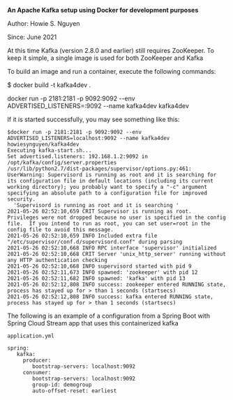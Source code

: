 **An Apache Kafka setup using Docker for development purposes**

Author: Howie S. Nguyen

Since: June 2021

At this time Kafka (version 2.8.0 and earlier) still requires ZooKeeper. To keep it simple, a single image is used for both ZooKeeper and Kafka

To build an image and run a container, execute the following commands:

$ docker build -t kafka4dev .

docker run -p 2181:2181 -p 9092:9092 --env ADVERTISED_LISTENERS=<hostname>:9092 --name kafka4dev kafka4dev

If it is started successfully, you may see something like this:

```
$docker run -p 2181:2181 -p 9092:9092 --env ADVERTISED_LISTENERS=localhost:9092 --name kafka4dev howiesynguyen/kafka4dev
Executing kafka-start.sh...
Set advertised.listeners: 192.168.1.2:9092 in /opt/kafka/config/server.properties
/usr/lib/python2.7/dist-packages/supervisor/options.py:461: UserWarning: Supervisord is running as root and it is searching for its configuration file in default locations (including its current working directory); you probably want to specify a "-c" argument specifying an absolute path to a configuration file for improved security.
  'Supervisord is running as root and it is searching '
2021-05-26 02:52:10,659 CRIT Supervisor is running as root.  Privileges were not dropped because no user is specified in the config file.  If you intend to run as root, you can set user=root in the config file to avoid this message.
2021-05-26 02:52:10,659 INFO Included extra file "/etc/supervisor/conf.d/supervisord.conf" during parsing
2021-05-26 02:52:10,668 INFO RPC interface 'supervisor' initialized
2021-05-26 02:52:10,668 CRIT Server 'unix_http_server' running without any HTTP authentication checking
2021-05-26 02:52:10,668 INFO supervisord started with pid 9
2021-05-26 02:52:11,673 INFO spawned: 'zookeeper' with pid 12
2021-05-26 02:52:11,682 INFO spawned: 'kafka' with pid 13
2021-05-26 02:52:12,808 INFO success: zookeeper entered RUNNING state, process has stayed up for > than 1 seconds (startsecs)
2021-05-26 02:52:12,808 INFO success: kafka entered RUNNING state, process has stayed up for > than 1 seconds (startsecs)
```

The following is an example of a configuration from a Spring Boot with Spring Cloud Stream app that uses this containerized kafka

```
application.yml

spring:
   kafka:
     producer:
        bootstrap-servers: localhost:9092
     consumer:
        bootstrap-servers: localhost:9092
        group-id: demogroup
        auto-offset-reset: earliest
```
